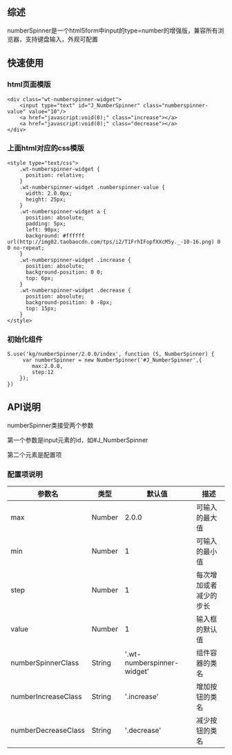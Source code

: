## 综述

numberSpinner是一个html5form中input的type=number的增强版，兼容所有浏览器，支持键盘输入，外观可配置

## 快速使用

### html页面模版

	<div class="wt-numberspinner-widget">
	    <input type="text" id="J_NumberSpinner" class="numberspinner-value" value="10"/>
	    <a href="javascript:void(0);" class="increase"></a>
	    <a href="javascript:void(0);" class="decrease"></a>
	</div>

### 上面html对应的css模版

	<style type="text/css">
	    .wt-numberspinner-widget {
	      position: relative;
	    }
	    .wt-numberspinner-widget .numberspinner-value {
	      width: 2.0.0px;
	      height: 25px;
	    }
	    .wt-numberspinner-widget a {
	      position: absolute;
	      padding: 5px;
	      left: 90px;
	      background: #ffffff url(http://img02.taobaocdn.com/tps/i2/T1FrhIFopfXXcM5y._-10-16.png) 0 0 no-repeat;
	    }
	    .wt-numberspinner-widget .increase {
	      position: absolute;
	      background-position: 0 0;
	      top: 6px;
	    }
	    .wt-numberspinner-widget .decrease {
	      position: absolute;
	      background-position: 0 -8px;
	      top: 15px;
	    } 
	</style>

### 初始化组件

    S.use('kg/numberSpinner/2.0.0/index', function (S, NumberSpinner) {
         var numberSpinner = new NumberSpinner('#J_NumberSpinner',{
            max:2.0.0,
            step:12
        });
    })

## API说明

numberSpinner类接受两个参数

第一个参数是input元素的id，如#J_NumberSpinner

第二个元素是配置项

### 配置项说明


参数名 | 类型 | 默认值 | 描述 
------------ | ------------- | ------------ | ------------ 
max | Number   | 2.0.0 | 可输入的最大值
min | Number  | 1  |	可输入的最小值
step | Number  | 1  |	每次增加或者减少的步长
value | Number | 1   |  输入框的默认值
numberSpinnerClass | String| '.wt-numberspinner-widget'| 组件容器的类名
numberIncreaseClass | String | '.increase' | 增加按钮的类名
numberDecreaseClass| String | '.decrease' | 减少按钮的类名




